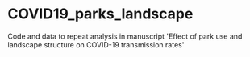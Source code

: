 # COVID19_parks_landscape
Code and data to repeat analysis in manuscript 'Effect of park use and landscape structure on COVID-19 transmission rates'
